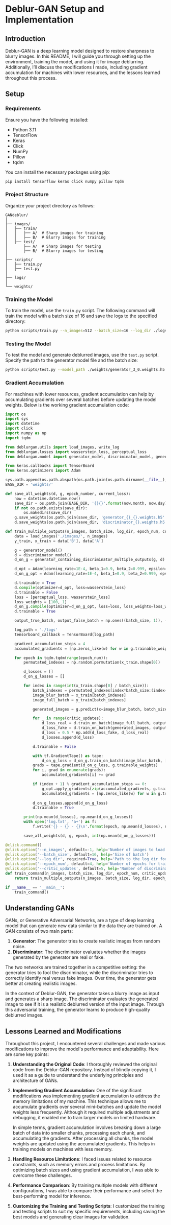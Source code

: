# Deblur-GAN Setup and Implementation

## Introduction

Deblur-GAN is a deep learning model designed to restore sharpness to blurry images. In this README, I will guide you through setting up the environment, training the model, and using it for image deblurring. Additionally, I’ll discuss the modifications I made, including gradient accumulation for machines with lower resources, and the lessons learned throughout this process.

## Setup

### Requirements

Ensure you have the following installed:

- Python 3.11
- TensorFlow
- Keras
- Click
- NumPy
- Pillow
- tqdm

You can install the necessary packages using pip:

```bash
pip install tensorflow keras click numpy pillow tqdm
```

### Project Structure

Organize your project directory as follows:

```
GANdeblur/
│
├── images/
│   ├── train/
│   │   ├── A/  # Sharp images for training
│   │   ├── B/  # Blurry images for training
│   ├── test/
│       ├── A/  # Sharp images for testing
│       ├── B/  # Blurry images for testing
│
├── scripts/
│   ├── train.py
│   ├── test.py
│
├── logs/
│
└── weights/
```

### Training the Model

To train the model, use the `train.py` script. The following command will train the model with a batch size of 16 and save the logs to the specified directory:

```bash
python scripts/train.py --n_images=512 --batch_size=16 --log_dir ./logs
```

### Testing the Model

To test the model and generate deblurred images, use the `test.py` script. Specify the path to the generator model file and the batch size:

```bash
python scripts/test.py --model_path ./weights/generator_3_0.weights.h5 --batch_size 4
```

### Gradient Accumulation

For machines with lower resources, gradient accumulation can help by accumulating gradients over several batches before updating the model weights. Below is the working gradient accumulation code:

```python
import os
import sys
import datetime
import click
import numpy as np
import tqdm

from deblurgan.utils import load_images, write_log
from deblurgan.losses import wasserstein_loss, perceptual_loss
from deblurgan.model import generator_model, discriminator_model, generator_containing_discriminator_multiple_outputs

from keras.callbacks import TensorBoard
from keras.optimizers import Adam

sys.path.append(os.path.abspath(os.path.join(os.path.dirname(__file__), '..')))
BASE_DIR = 'weights/'

def save_all_weights(d, g, epoch_number, current_loss):
    now = datetime.datetime.now()
    save_dir = os.path.join(BASE_DIR, '{}{}'.format(now.month, now.day))
    if not os.path.exists(save_dir):
        os.makedirs(save_dir)
    g.save_weights(os.path.join(save_dir, 'generator_{}_{}.weights.h5'.format(epoch_number, current_loss)), True)
    d.save_weights(os.path.join(save_dir, 'discriminator_{}.weights.h5'.format(epoch_number)), True)

def train_multiple_outputs(n_images, batch_size, log_dir, epoch_num, critic_updates=5):
    data = load_images('./images/', n_images)
    y_train, x_train = data['B'], data['A']

    g = generator_model()
    d = discriminator_model()
    d_on_g = generator_containing_discriminator_multiple_outputs(g, d)

    d_opt = Adam(learning_rate=1E-4, beta_1=0.9, beta_2=0.999, epsilon=1e-08)
    d_on_g_opt = Adam(learning_rate=1E-4, beta_1=0.9, beta_2=0.999, epsilon=1e-08)

    d.trainable = True
    d.compile(optimizer=d_opt, loss=wasserstein_loss)
    d.trainable = False
    loss = [perceptual_loss, wasserstein_loss]
    loss_weights = [100, 1]
    d_on_g.compile(optimizer=d_on_g_opt, loss=loss, loss_weights=loss_weights)
    d.trainable = True

    output_true_batch, output_false_batch = np.ones((batch_size, 1)), -np.ones((batch_size, 1))

    log_path = './logs'
    tensorboard_callback = TensorBoard(log_path)

    gradient_accumulation_steps = 4
    accumulated_gradients = [np.zeros_like(w) for w in g.trainable_weights]

    for epoch in tqdm.tqdm(range(epoch_num)):
        permutated_indexes = np.random.permutation(x_train.shape[0])

        d_losses = []
        d_on_g_losses = []

        for index in range(int(x_train.shape[0] / batch_size)):
            batch_indexes = permutated_indexes[index*batch_size:(index+1)*batch_size]
            image_blur_batch = x_train[batch_indexes]
            image_full_batch = y_train[batch_indexes]

            generated_images = g.predict(x=image_blur_batch, batch_size=batch_size)

            for _ in range(critic_updates):
                d_loss_real = d.train_on_batch(image_full_batch, output_true_batch)
                d_loss_fake = d.train_on_batch(generated_images, output_false_batch)
                d_loss = 0.5 * np.add(d_loss_fake, d_loss_real)
                d_losses.append(d_loss)

            d.trainable = False

            with tf.GradientTape() as tape:
                d_on_g_loss = d_on_g.train_on_batch(image_blur_batch, [image_full_batch, output_true_batch])
            grads = tape.gradient(d_on_g_loss, g.trainable_weights)
            for i, grad in enumerate(grads):
                accumulated_gradients[i] += grad

            if (index + 1) % gradient_accumulation_steps == 0:
                g_opt.apply_gradients(zip(accumulated_gradients, g.trainable_weights))
                accumulated_gradients = [np.zeros_like(w) for w in g.trainable_weights]
            
            d_on_g_losses.append(d_on_g_loss)
            d.trainable = True

        print(np.mean(d_losses), np.mean(d_on_g_losses))
        with open('log.txt', 'a+') as f:
            f.write('{} - {} - {}\n'.format(epoch, np.mean(d_losses), np.mean(d_on_g_losses)))

        save_all_weights(d, g, epoch, int(np.mean(d_on_g_losses)))

@click.command()
@click.option('--n_images', default=-1, help='Number of images to load for training')
@click.option('--batch_size', default=16, help='Size of batch')
@click.option('--log_dir', required=True, help='Path to the log_dir for Tensorboard')
@click.option('--epoch_num', default=4, help='Number of epochs for training')
@click.option('--critic_updates', default=5, help='Number of discriminator training')
def train_command(n_images, batch_size, log_dir, epoch_num, critic_updates):
    return train_multiple_outputs(n_images, batch_size, log_dir, epoch_num, critic_updates)

if __name__ == '__main__':
    train_command()
```

## Understanding GANs

GANs, or Generative Adversarial Networks, are a type of deep learning model that can generate new data similar to the data they are trained on. A GAN consists of two main parts:

1. **Generator**: The generator tries to create realistic images from random noise.
2. **Discriminator**: The discriminator evaluates whether the images generated by the generator are real or fake.

The two networks are trained together in a competitive setting: the generator tries to fool the discriminator, while the discriminator tries to correctly identify real versus fake images. Over time, the generator gets better at creating realistic images.

In the context of Deblur-GAN, the generator takes a blurry image as input and generates a sharp image. The discriminator evaluates the generated image to see if it is a realistic deblurred version of the input image. Through this adversarial training, the generator learns to produce high-quality deblurred images.

## Lessons Learned and Modifications

Throughout this project, I encountered several challenges and made various modifications to improve the model's performance and adaptability. Here are some key points:

1. **Understanding the Original Code**: I thoroughly reviewed the original code from the Deblur-GAN repository. Instead of blindly copying it, I used it as a guide to understand the underlying principles and architecture of GANs.

2. **Implementing Gradient Accumulation**: One of the significant modifications was implementing gradient accumulation to address the memory limitations of my machine. This technique allows me to accumulate gradients over several mini-batches and update the model weights less frequently. Although it required multiple adjustments and debugging, it enabled me to train larger models on limited hardware.

   In simple terms, gradient accumulation involves breaking down a large batch of data into smaller chunks, processing each chunk, and accumulating the gradients. After processing all chunks, the model weights are updated using the accumulated gradients. This helps in training models on machines with less memory.

3. **Handling Resource Limitations**: I faced issues related to resource constraints, such as memory errors and process limitations. By optimizing batch sizes and using gradient accumulation, I was able to overcome these challenges.

4. **Performance Comparison**: By training multiple models with different configurations, I was able to compare their performance and select the best-performing model for inference.

5. **Customizing the Training and Testing Scripts**: I customized the training and testing scripts to suit my specific requirements, including saving the best models and generating clear images for validation.
